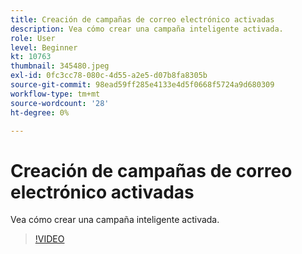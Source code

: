 ```yaml
---
title: Creación de campañas de correo electrónico activadas
description: Vea cómo crear una campaña inteligente activada.
role: User
level: Beginner
kt: 10763
thumbnail: 345480.jpeg
exl-id: 0fc3cc78-080c-4d55-a2e5-d07b8fa8305b
source-git-commit: 98ead59ff285e4133e4d5f0668f5724a9d680309
workflow-type: tm+mt
source-wordcount: '28'
ht-degree: 0%

---
```


# Creación de campañas de correo electrónico activadas

Vea cómo crear una campaña inteligente activada.

>[!VIDEO](https://video.tv.adobe.com/v/345480/?quality=12&learn=on)
